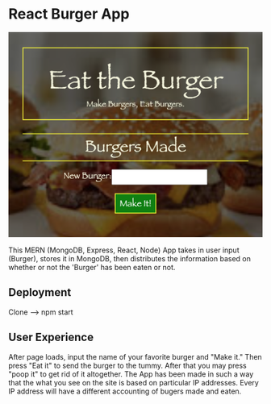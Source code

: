 # React Burger App


![alt text][logo]

[logo]: https://github.com/mattkrebs2000/reactburger/blob/master/burger.png

This MERN (MongoDB, Express, React, Node) App takes in user input (Burger), stores it in MongoDB, then distributes the information based on whether or not the 'Burger' has been eaten or not. 

## Deployment 

Clone --> npm start

## User Experience

After page loads, input the name of your favorite burger and "Make it." Then press "Eat it" to send the burger to the tummy. After that you may press "poop it" to get rid of it altogether. The App has been made in such a way that the what you see on the site is based on particular IP addresses. Every IP address will have a different accounting of bugers made and eaten.  

